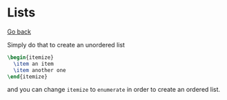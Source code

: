 # Lists

[Go back](..)

Simply do that to create an unordered list

```latex
\begin{itemize}
  \item an item
  \item another one
\end{itemize}
```

and you can change ``itemize`` to `enumerate`
in order to create an ordered list.